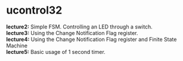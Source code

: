# ucontrol32

<b>lecture2:</b> Simple FSM. Controlling an LED through a switch. <br>
<b>lecture3:</b> Using the Change Notification Flag register. <br>
<b>lecture4:</b> Using the Change Notification Flag register and Finite State Machine <br>
<b>lecture5:</b> Basic usage of 1 second timer.

